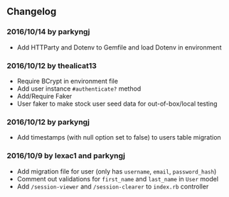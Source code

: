 ## Changelog

### 2016/10/14 by parkyngj

* Add HTTParty and Dotenv to Gemfile and load Dotenv in environment

### 2016/10/12 by thealicat13

* Require BCrypt in environment file
* Add user instance `#authenticate?` method
* Add/Require Faker
* User faker to make stock user seed data for out-of-box/local testing

### 2016/10/12 by parkyngj

* Add timestamps (with null option set to false) to users table migration

### 2016/10/9 by lexac1 and parkyngj

* Add migration file for user (only has `username`, `email`, `password_hash`)
* Comment out validations for `first_name` and `last_name` in `User` model
* Add `/session-viewer` and `/session-clearer` to `index.rb` controller
